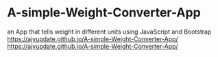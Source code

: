 # A-simple-Weight-Converter-App
an App that tells weight in different units using JavaScript and Bootstrap
https://ajyupdate.github.io/A-simple-Weight-Converter-App/
https://ajyupdate.github.io/A-simple-Weight-Converter-App/
